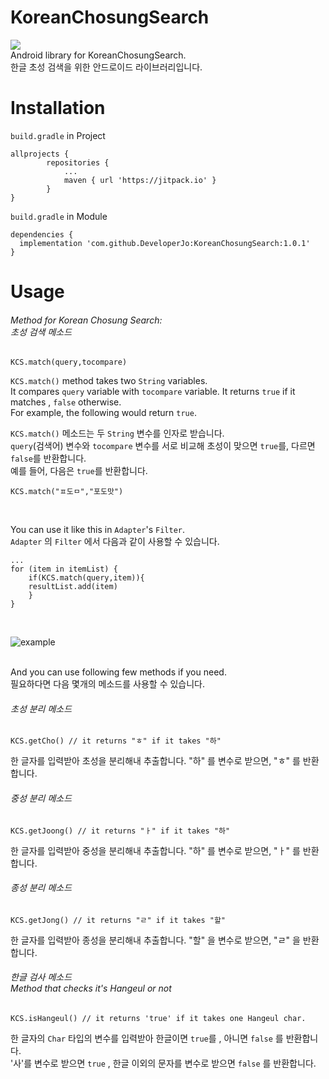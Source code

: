 # KoreanChosungSearch
<img src="https://img.shields.io/badge/Kotlin-7F52FF?style=flat-square&logo=Kotlin&logoColor=white"/></a> <br>
Android library for KoreanChosungSearch.<br>
한글 초성 검색을 위한 안드로이드 라이브러리입니다.

# Installation
`build.gradle` in Project<br>

```
allprojects {
		repositories {
			...
			maven { url 'https://jitpack.io' }
		}
}
```

`build.gradle` in Module<br>

```
dependencies {
  implementation 'com.github.DeveloperJo:KoreanChosungSearch:1.0.1'
}
```

# Usage
###### Method for Korean Chosung Search:<br> 초성 검색 메소드

```
KCS.match(query,tocompare)
```
`KCS.match()` method takes two `String` variables.<br>
It compares `query` variable with `tocompare` variable. It returns `true` if it matches , `false` otherwise. <br>
For example, the following would return `true`.<br>

`KCS.match()` 메소드는 두 `String` 변수를 인자로 받습니다.<br>
`query`(검색어) 변수와 `tocompare` 변수를 서로 비교해 초성이 맞으면 `true`를, 다르면 `false`를 반환합니다.<br>
예를 들어, 다음은 `true`를 반환합니다.

```
KCS.match("ㅍ도ㅁ","포도맛")
```
<br>

You can use it like this in `Adapter`'s `Filter`. <br>
`Adapter` 의 `Filter` 에서 다음과 같이 사용할 수 있습니다.


```
...
for (item in itemList) {
    if(KCS.match(query,item)){
	resultList.add(item)
    }
}
```

<br>

![example](https://user-images.githubusercontent.com/97279763/151987180-3b9ab6aa-4f51-4c73-be7e-4b1baaa1cac0.gif)

<br>
And you can use following few methods if you need.<br>
필요하다면 다음 몇개의 메소드를 사용할 수 있습니다.<br>

###### 초성 분리 메소드

```
KCS.getCho() // it returns "ㅎ" if it takes "하"
```

한 글자를 입력받아 초성을 분리해내 추출합니다.
"하" 를 변수로 받으면, "ㅎ" 를 반환합니다.

###### 중성 분리 메소드

```
KCS.getJoong() // it returns "ㅏ" if it takes "하"
```

한 글자를 입력받아 중성을 분리해내 추출합니다.
"하" 를 변수로 받으면, "ㅏ" 를 반환합니다.

###### 종성 분리 메소드

```
KCS.getJong() // it returns "ㄹ" if it takes "할"
```

한 글자를 입력받아 종성을 분리해내 추출합니다.
"할" 을 변수로 받으면, "ㄹ" 을 반환합니다.


###### 한글 검사 메소드 <br> Method that checks it's Hangeul or not

```
KCS.isHangeul() // it returns 'true' if it takes one Hangeul char. 
```

한 글자의 `Char` 타입의 변수를 입력받아 한글이면 `true`를 , 아니면 `false` 를 반환합니다. <br>
'사'를 변수로 받으면 `true` , 한글 이외의 문자를 변수로 받으면 `false` 를 반환합니다.

